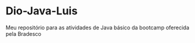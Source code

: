 # Dio-Java-Luis
Meu repositório para as atividades de Java básico da bootcamp oferecida pela Bradesco
